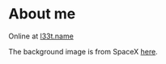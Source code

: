 About me
===============

Online at [l33t.name](http://l33t.name)


The background image is from SpaceX [here](https://www.flickr.com/photos/spacex/23808740049/).
